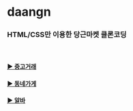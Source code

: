 # daangn
### HTML/CSS만 이용한 당근마켓 클론코딩
<br>

#### [▶ 중고거래](pages/main/README.md)
#### [▶ 동네가게](pages/nearby_stores/README.md)
#### [▶ 알바](pages/jobs/README.md)